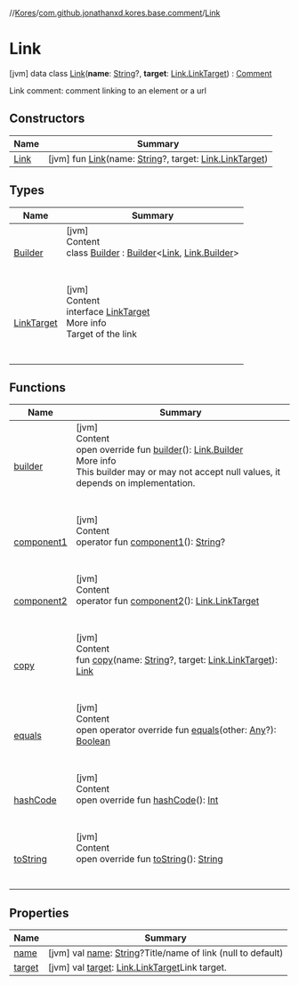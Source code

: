 //[Kores](../../index.md)/[com.github.jonathanxd.kores.base.comment](../index.md)/[Link](index.md)



# Link  
 [jvm] data class [Link](index.md)(**name**: [String](https://kotlinlang.org/api/latest/jvm/stdlib/kotlin/-string/index.html)?, **target**: [Link.LinkTarget](-link-target/index.md)) : [Comment](../-comment/index.md)

Link comment: comment linking to an element or a url

   


## Constructors  
  
|  Name|  Summary| 
|---|---|
| <a name="com.github.jonathanxd.kores.base.comment/Link/Link/#kotlin.String?#com.github.jonathanxd.kores.base.comment.Link.LinkTarget/PointingToDeclaration/"></a>[Link](-link.md)| <a name="com.github.jonathanxd.kores.base.comment/Link/Link/#kotlin.String?#com.github.jonathanxd.kores.base.comment.Link.LinkTarget/PointingToDeclaration/"></a> [jvm] fun [Link](-link.md)(name: [String](https://kotlinlang.org/api/latest/jvm/stdlib/kotlin/-string/index.html)?, target: [Link.LinkTarget](-link-target/index.md))   <br>


## Types  
  
|  Name|  Summary| 
|---|---|
| <a name="com.github.jonathanxd.kores.base.comment/Link.Builder///PointingToDeclaration/"></a>[Builder](-builder/index.md)| <a name="com.github.jonathanxd.kores.base.comment/Link.Builder///PointingToDeclaration/"></a>[jvm]  <br>Content  <br>class [Builder](-builder/index.md) : [Builder](../../com.github.jonathanxd.kores.builder/-builder/index.md)<[Link](index.md), [Link.Builder](-builder/index.md)>   <br><br><br>
| <a name="com.github.jonathanxd.kores.base.comment/Link.LinkTarget///PointingToDeclaration/"></a>[LinkTarget](-link-target/index.md)| <a name="com.github.jonathanxd.kores.base.comment/Link.LinkTarget///PointingToDeclaration/"></a>[jvm]  <br>Content  <br>interface [LinkTarget](-link-target/index.md)  <br>More info  <br>Target of the link  <br><br><br>


## Functions  
  
|  Name|  Summary| 
|---|---|
| <a name="com.github.jonathanxd.kores.base.comment/Link/builder/#/PointingToDeclaration/"></a>[builder](builder.md)| <a name="com.github.jonathanxd.kores.base.comment/Link/builder/#/PointingToDeclaration/"></a>[jvm]  <br>Content  <br>open override fun [builder](builder.md)(): [Link.Builder](-builder/index.md)  <br>More info  <br>This builder may or may not accept null values, it depends on implementation.  <br><br><br>
| <a name="com.github.jonathanxd.kores.base.comment/Link/component1/#/PointingToDeclaration/"></a>[component1](component1.md)| <a name="com.github.jonathanxd.kores.base.comment/Link/component1/#/PointingToDeclaration/"></a>[jvm]  <br>Content  <br>operator fun [component1](component1.md)(): [String](https://kotlinlang.org/api/latest/jvm/stdlib/kotlin/-string/index.html)?  <br><br><br>
| <a name="com.github.jonathanxd.kores.base.comment/Link/component2/#/PointingToDeclaration/"></a>[component2](component2.md)| <a name="com.github.jonathanxd.kores.base.comment/Link/component2/#/PointingToDeclaration/"></a>[jvm]  <br>Content  <br>operator fun [component2](component2.md)(): [Link.LinkTarget](-link-target/index.md)  <br><br><br>
| <a name="com.github.jonathanxd.kores.base.comment/Link/copy/#kotlin.String?#com.github.jonathanxd.kores.base.comment.Link.LinkTarget/PointingToDeclaration/"></a>[copy](copy.md)| <a name="com.github.jonathanxd.kores.base.comment/Link/copy/#kotlin.String?#com.github.jonathanxd.kores.base.comment.Link.LinkTarget/PointingToDeclaration/"></a>[jvm]  <br>Content  <br>fun [copy](copy.md)(name: [String](https://kotlinlang.org/api/latest/jvm/stdlib/kotlin/-string/index.html)?, target: [Link.LinkTarget](-link-target/index.md)): [Link](index.md)  <br><br><br>
| <a name="kotlin/Any/equals/#kotlin.Any?/PointingToDeclaration/"></a>[equals](../../com.github.jonathanxd.kores.util/-simple-resolver/index.md#%5Bkotlin%2FAny%2Fequals%2F%23kotlin.Any%3F%2FPointingToDeclaration%2F%5D%2FFunctions%2F-427383591)| <a name="kotlin/Any/equals/#kotlin.Any?/PointingToDeclaration/"></a>[jvm]  <br>Content  <br>open operator override fun [equals](../../com.github.jonathanxd.kores.util/-simple-resolver/index.md#%5Bkotlin%2FAny%2Fequals%2F%23kotlin.Any%3F%2FPointingToDeclaration%2F%5D%2FFunctions%2F-427383591)(other: [Any](https://kotlinlang.org/api/latest/jvm/stdlib/kotlin/-any/index.html)?): [Boolean](https://kotlinlang.org/api/latest/jvm/stdlib/kotlin/-boolean/index.html)  <br><br><br>
| <a name="kotlin/Any/hashCode/#/PointingToDeclaration/"></a>[hashCode](../../com.github.jonathanxd.kores.util/-simple-resolver/index.md#%5Bkotlin%2FAny%2FhashCode%2F%23%2FPointingToDeclaration%2F%5D%2FFunctions%2F-427383591)| <a name="kotlin/Any/hashCode/#/PointingToDeclaration/"></a>[jvm]  <br>Content  <br>open override fun [hashCode](../../com.github.jonathanxd.kores.util/-simple-resolver/index.md#%5Bkotlin%2FAny%2FhashCode%2F%23%2FPointingToDeclaration%2F%5D%2FFunctions%2F-427383591)(): [Int](https://kotlinlang.org/api/latest/jvm/stdlib/kotlin/-int/index.html)  <br><br><br>
| <a name="kotlin/Any/toString/#/PointingToDeclaration/"></a>[toString](../../com.github.jonathanxd.kores.util/-simple-resolver/index.md#%5Bkotlin%2FAny%2FtoString%2F%23%2FPointingToDeclaration%2F%5D%2FFunctions%2F-427383591)| <a name="kotlin/Any/toString/#/PointingToDeclaration/"></a>[jvm]  <br>Content  <br>open override fun [toString](../../com.github.jonathanxd.kores.util/-simple-resolver/index.md#%5Bkotlin%2FAny%2FtoString%2F%23%2FPointingToDeclaration%2F%5D%2FFunctions%2F-427383591)(): [String](https://kotlinlang.org/api/latest/jvm/stdlib/kotlin/-string/index.html)  <br><br><br>


## Properties  
  
|  Name|  Summary| 
|---|---|
| <a name="com.github.jonathanxd.kores.base.comment/Link/name/#/PointingToDeclaration/"></a>[name](name.md)| <a name="com.github.jonathanxd.kores.base.comment/Link/name/#/PointingToDeclaration/"></a> [jvm] val [name](name.md): [String](https://kotlinlang.org/api/latest/jvm/stdlib/kotlin/-string/index.html)?Title/name of link (null to default)   <br>
| <a name="com.github.jonathanxd.kores.base.comment/Link/target/#/PointingToDeclaration/"></a>[target](target.md)| <a name="com.github.jonathanxd.kores.base.comment/Link/target/#/PointingToDeclaration/"></a> [jvm] val [target](target.md): [Link.LinkTarget](-link-target/index.md)Link target.   <br>

